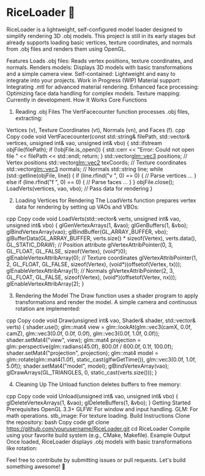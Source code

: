 # RiceLoader 🍚
RiceLoader is a lightweight, self-configured model loader designed to simplify rendering 3D .obj models. This project is still in its early stages but already supports loading basic vertices, texture coordinates, and normals from .obj files and renders them using OpenGL.

Features
Loads .obj files: Reads vertex positions, texture coordinates, and normals.
Renders models: Displays 3D models with basic transformations and a simple camera view.
Self-contained: Lightweight and easy to integrate into your projects.
Work in Progress (WIP)
Material support: Integrating .mtl for advanced material rendering.
Enhanced face processing: Optimizing face data handling for complex models.
Texture mapping: Currently in development.
How It Works
Core Functions
1. Reading .obj Files
The VertFacecounter function processes .obj files, extracting:

Vertices (v),
Texture Coordinates (vt),
Normals (vn), and
Faces (f).
cpp
Copy code
void VertFacecounter(const std::string& filePath, std::vector<Vertex>& vertices, unsigned int& vao, unsigned int& vbo) {
    std::ifstream objFile(filePath);
    if (!objFile.is_open()) {
        std::cerr << "Error: Could not open file " << filePath << std::endl;
        return;
    }
    std::vector<glm::vec3> positions;  // Vertex positions
    std::vector<glm::vec2> texCoords; // Texture coordinates
    std::vector<glm::vec3> normals;   // Normals
    std::string line;
    while (std::getline(objFile, line)) {
        if (line.rfind("v ", 0) == 0) { // Parse vertices
            ...
        } else if (line.rfind("f ", 0) == 0) { // Parse faces
            ...
        }
    }
    objFile.close();
    LoadVerts(vertices, vao, vbo); // Pass data for rendering
}

2. Loading Vertices for Rendering
The LoadVerts function prepares vertex data for rendering by setting up VAOs and VBOs:

cpp
Copy code
void LoadVerts(std::vector<Vertex>& verts, unsigned int& vao, unsigned int& vbo) {
    glGenVertexArrays(1, &vao);
    glGenBuffers(1, &vbo);
    glBindVertexArray(vao);
    glBindBuffer(GL_ARRAY_BUFFER, vbo);
    glBufferData(GL_ARRAY_BUFFER, verts.size() * sizeof(Vertex), verts.data(), GL_STATIC_DRAW);
    // Position attribute
    glVertexAttribPointer(0, 3, GL_FLOAT, GL_FALSE, sizeof(Vertex), (void*)0);
    glEnableVertexAttribArray(0);
    // Texture coordinates
    glVertexAttribPointer(1, 2, GL_FLOAT, GL_FALSE, sizeof(Vertex), (void*)(offsetof(Vertex, tx)));
    glEnableVertexAttribArray(1);
    // Normals
    glVertexAttribPointer(2, 3, GL_FLOAT, GL_FALSE, sizeof(Vertex), (void*)(offsetof(Vertex, nx)));
    glEnableVertexAttribArray(2);
}

3. Rendering the Model
The Draw function uses a shader program to apply transformations and render the model. A simple camera and continuous rotation are implemented:

cpp
Copy code
void Draw(unsigned int& vao, Shader& shader, std::vector<Vertex>& verts) {
    shader.use();
    glm::mat4 view = glm::lookAt(glm::vec3(camX, 0.0f, camZ), glm::vec3(0.0f, 0.0f, 0.0f), glm::vec3(0.0f, 1.0f, 0.0f));
    shader.setMat4("view", view);
    glm::mat4 projection = glm::perspective(glm::radians(45.0f), 800.0f / 600.0f, 0.1f, 100.0f);
    shader.setMat4("projection", projection);
    glm::mat4 model = glm::rotate(glm::mat4(1.0f), static_cast<float>(glfwGetTime()), glm::vec3(0.0f, 1.0f, 5.0f));
    shader.setMat4("model", model);
    glBindVertexArray(vao);
    glDrawArrays(GL_TRIANGLES, 0, static_cast<GLsizei>(verts.size()));
}

4. Cleaning Up
The Unload function deletes buffers to free memory:

cpp
Copy code
void Unload(unsigned int& vao, unsigned int& vbo) {
    glDeleteVertexArrays(1, &vao);
    glDeleteBuffers(1, &vbo);
}
Getting Started
Prerequisites
OpenGL 3.3+
GLFW: For window and input handling.
GLM: For math operations.
stb_image: For texture loading.
Build Instructions
Clone the repository:
bash
Copy code
git clone https://github.com/yourusername/RiceLoader.git
cd RiceLoader
Compile using your favorite build system (e.g., CMake, Makefile).
Example Output
Once loaded, RiceLoader displays .obj models with basic transformations like rotation:

Feel free to contribute by submitting issues or pull requests. Let's build something awesome! 🚀
